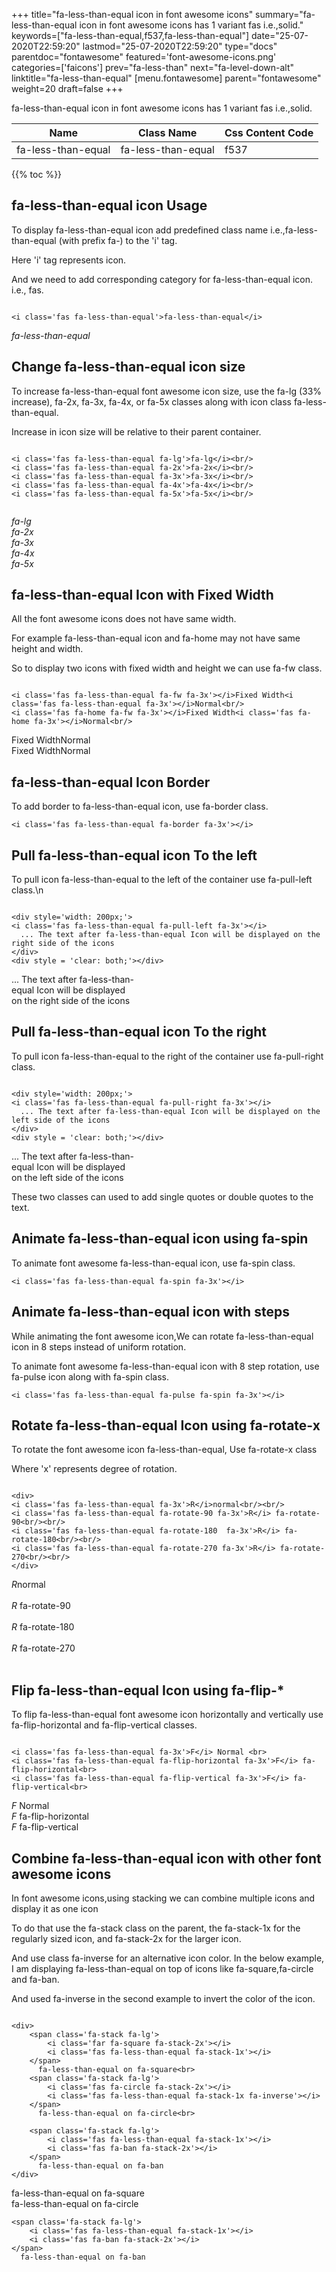+++
title="fa-less-than-equal icon in font awesome icons"
summary="fa-less-than-equal icon in font awesome icons has 1 variant fas i.e.,solid."
keywords=["fa-less-than-equal,f537,fa-less-than-equal"]
date="25-07-2020T22:59:20"
lastmod="25-07-2020T22:59:20"
type="docs"
parentdoc="fontawesome"
featured='font-awesome-icons.png'
categories=['faicons']
prev="fa-less-than"
next="fa-level-down-alt"
linktitle="fa-less-than-equal"
[menu.fontawesome]
parent="fontawesome"
weight=20
draft=false
+++


fa-less-than-equal icon in font awesome icons has 1 variant fas i.e.,solid.

<div class='table-responsive'><table class='table'><thead><tr><th>Name</th><th>Class Name</th><th>Css Content Code</th></tr></thead><tbody><tr><td>fa-less-than-equal</td><td>fa-less-than-equal</td><td>f537</td></tr></tbody></table></div>


{{% toc %}}


## fa-less-than-equal icon Usage

To display fa-less-than-equal icon add predefined class name i.e.,fa-less-than-equal (with prefix fa-) to the 'i' tag.

Here 'i' tag represents icon.

And we need to add corresponding category for fa-less-than-equal icon. i.e., fas.


```

<i class='fas fa-less-than-equal'>fa-less-than-equal</i>
```

<i class='fas fa-less-than-equal'>fa-less-than-equal</i>




## Change fa-less-than-equal icon size
To increase fa-less-than-equal font awesome icon size, use the fa-lg (33% increase), fa-2x, fa-3x, fa-4x, or fa-5x classes along with icon class fa-less-than-equal.

Increase in icon size will be relative to their parent container. 

```

<i class='fas fa-less-than-equal fa-lg'>fa-lg</i><br/>
<i class='fas fa-less-than-equal fa-2x'>fa-2x</i><br/>
<i class='fas fa-less-than-equal fa-3x'>fa-3x</i><br/>
<i class='fas fa-less-than-equal fa-4x'>fa-4x</i><br/>
<i class='fas fa-less-than-equal fa-5x'>fa-5x</i><br/>
            
```

<i class='fas fa-less-than-equal fa-lg'>fa-lg</i><br/>
<i class='fas fa-less-than-equal fa-2x'>fa-2x</i><br/>
<i class='fas fa-less-than-equal fa-3x'>fa-3x</i><br/>
<i class='fas fa-less-than-equal fa-4x'>fa-4x</i><br/>
<i class='fas fa-less-than-equal fa-5x'>fa-5x</i><br/>
            



## fa-less-than-equal Icon with Fixed Width 

All the font awesome icons does not have same width.

For example fa-less-than-equal icon and fa-home may not have same height and width.

So to display two icons with fixed width and height we can use fa-fw class.


```

<i class='fas fa-less-than-equal fa-fw fa-3x'></i>Fixed Width<i class='fas fa-less-than-equal fa-3x'></i>Normal<br/>
<i class='fas fa-home fa-fw fa-3x'></i>Fixed Width<i class='fas fa-home fa-3x'></i>Normal<br/>
```

<i class='fas fa-less-than-equal fa-fw fa-3x'></i>Fixed Width<i class='fas fa-less-than-equal fa-3x'></i>Normal<br/>
<i class='fas fa-home fa-fw fa-3x'></i>Fixed Width<i class='fas fa-home fa-3x'></i>Normal<br/>



## fa-less-than-equal Icon Border 

To add border to fa-less-than-equal icon, use fa-border class.


```
<i class='fas fa-less-than-equal fa-border fa-3x'></i>

```
<i class='fas fa-less-than-equal fa-border fa-3x'></i>





## Pull fa-less-than-equal icon To the left

To pull icon fa-less-than-equal to the left of the container use fa-pull-left class.\n

```

<div style='width: 200px;'>
<i class='fas fa-less-than-equal fa-pull-left fa-3x'></i>
  ... The text after fa-less-than-equal Icon will be displayed on the right side of the icons
</div>
<div style = 'clear: both;'></div>
```

<div style='width: 200px;'>
<i class='fas fa-less-than-equal fa-pull-left fa-3x'></i>
  ... The text after fa-less-than-equal Icon will be displayed on the right side of the icons
</div>
<div style = 'clear: both;'></div>




## Pull fa-less-than-equal icon To the right
To pull icon fa-less-than-equal to the right of the container use fa-pull-right class.

```

<div style='width: 200px;'>
<i class='fas fa-less-than-equal fa-pull-right fa-3x'></i>
  ... The text after fa-less-than-equal Icon will be displayed on the left side of the icons
</div>
<div style = 'clear: both;'></div>
```

<div style='width: 200px;'>
<i class='fas fa-less-than-equal fa-pull-right fa-3x'></i>
  ... The text after fa-less-than-equal Icon will be displayed on the left side of the icons
</div>
<div style = 'clear: both;'></div>

These two classes can used to add single quotes or double quotes to the text.


## Animate fa-less-than-equal icon using fa-spin
To animate font awesome fa-less-than-equal icon, use fa-spin class.

```
<i class='fas fa-less-than-equal fa-spin fa-3x'></i>
```
<i class='fas fa-less-than-equal fa-spin fa-3x'></i>




## Animate fa-less-than-equal icon with steps
While animating the font awesome icon,We can rotate fa-less-than-equal icon in 8 steps instead of uniform rotation.

To animate font awesome fa-less-than-equal icon with 8 step rotation, use fa-pulse icon along with fa-spin class.


```
<i class='fas fa-less-than-equal fa-pulse fa-spin fa-3x'></i>

```
<i class='fas fa-less-than-equal fa-pulse fa-spin fa-3x'></i>





## Rotate fa-less-than-equal Icon using fa-rotate-x
To rotate the font awesome icon fa-less-than-equal, Use fa-rotate-x class

Where 'x' represents degree of rotation.


```

<div>
<i class='fas fa-less-than-equal fa-3x'>R</i>normal<br/><br/>
<i class='fas fa-less-than-equal fa-rotate-90 fa-3x'>R</i> fa-rotate-90<br/><br/> 
<i class='fas fa-less-than-equal fa-rotate-180  fa-3x'>R</i> fa-rotate-180<br/><br/> 
<i class='fas fa-less-than-equal fa-rotate-270 fa-3x'>R</i> fa-rotate-270<br/><br/>
</div>
```

<div>
<i class='fas fa-less-than-equal fa-3x'>R</i>normal<br/><br/>
<i class='fas fa-less-than-equal fa-rotate-90 fa-3x'>R</i> fa-rotate-90<br/><br/> 
<i class='fas fa-less-than-equal fa-rotate-180  fa-3x'>R</i> fa-rotate-180<br/><br/> 
<i class='fas fa-less-than-equal fa-rotate-270 fa-3x'>R</i> fa-rotate-270<br/><br/>
</div>




## Flip fa-less-than-equal Icon using fa-flip-*
To flip fa-less-than-equal font awesome icon horizontally and vertically use fa-flip-horizontal and fa-flip-vertical classes. 

```

<i class='fas fa-less-than-equal fa-3x'>F</i> Normal <br>
<i class='fas fa-less-than-equal fa-flip-horizontal fa-3x'>F</i> fa-flip-horizontal<br>
<i class='fas fa-less-than-equal fa-flip-vertical fa-3x'>F</i> fa-flip-vertical<br>
```

<i class='fas fa-less-than-equal fa-3x'>F</i> Normal <br>
<i class='fas fa-less-than-equal fa-flip-horizontal fa-3x'>F</i> fa-flip-horizontal<br>
<i class='fas fa-less-than-equal fa-flip-vertical fa-3x'>F</i> fa-flip-vertical<br>




## Combine fa-less-than-equal icon with other font awesome icons
In font awesome icons,using stacking we can combine multiple icons and display it as one icon 

To do that use the fa-stack class on the parent, the fa-stack-1x for the regularly sized icon, and fa-stack-2x for the larger icon.

And use class fa-inverse for an alternative icon color. 
In the below example, I am displaying fa-less-than-equal on top of icons like fa-square,fa-circle and fa-ban.

And used fa-inverse in the second example to invert the color of the icon.

```

<div>
    <span class='fa-stack fa-lg'>
        <i class='far fa-square fa-stack-2x'></i>
        <i class='fas fa-less-than-equal fa-stack-1x'></i>
    </span>
      fa-less-than-equal on fa-square<br>
    <span class='fa-stack fa-lg'>
        <i class='fas fa-circle fa-stack-2x'></i>
        <i class='fas fa-less-than-equal fa-stack-1x fa-inverse'></i>
    </span>
      fa-less-than-equal on fa-circle<br>

    <span class='fa-stack fa-lg'>
        <i class='fas fa-less-than-equal fa-stack-1x'></i>
        <i class='fas fa-ban fa-stack-2x'></i>
    </span>
      fa-less-than-equal on fa-ban
</div>
```

<div>
    <span class='fa-stack fa-lg'>
        <i class='far fa-square fa-stack-2x'></i>
        <i class='fas fa-less-than-equal fa-stack-1x'></i>
    </span>
      fa-less-than-equal on fa-square<br>
    <span class='fa-stack fa-lg'>
        <i class='fas fa-circle fa-stack-2x'></i>
        <i class='fas fa-less-than-equal fa-stack-1x fa-inverse'></i>
    </span>
      fa-less-than-equal on fa-circle<br>

    <span class='fa-stack fa-lg'>
        <i class='fas fa-less-than-equal fa-stack-1x'></i>
        <i class='fas fa-ban fa-stack-2x'></i>
    </span>
      fa-less-than-equal on fa-ban
</div>






